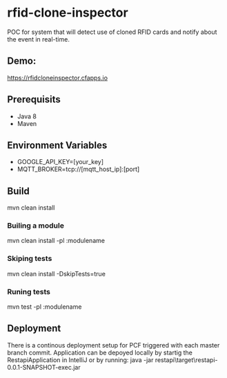 # rfid-clone-inspector
POC for system that will detect use of cloned RFID cards and notify about the event in real-time.

## Demo: ##
https://rfidcloneinspector.cfapps.io

## Prerequisits 
* Java 8
* Maven 

## Environment Variables
* GOOGLE_API_KEY=[your_key]
* MQTT_BROKER=tcp://[mqtt_host_ip]:[port]

## Build

mvn clean install

### Builing a module

mvn clean install -pl :modulename

### Skiping tests

mvn clean install -DskipTests=true

### Runing tests

mvn test -pl :modulename

## Deployment

There is a continous deployment setup for PCF triggered with each master branch commit.
Application can be depoyed locally by startig the RestapiApplication in IntelliJ or by running:
java -jar restapi\target\restapi-0.0.1-SNAPSHOT-exec.jar




